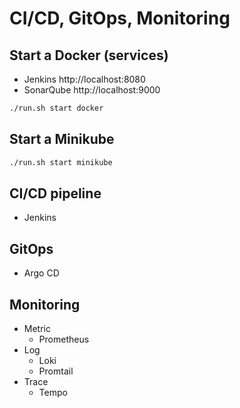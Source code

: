 # CI/CD, GitOps, Monitoring

## Start a Docker (services)
- Jenkins http://localhost:8080
- SonarQube http://localhost:9000
``` bash
./run.sh start docker
```

## Start a Minikube
``` bash
./run.sh start minikube
```

## CI/CD pipeline
- Jenkins

## GitOps
- Argo CD

## Monitoring
- Metric
    - Prometheus
- Log
    - Loki
    - Promtail
- Trace
    - Tempo
